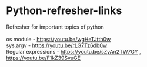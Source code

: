 # Python-refresher-links
Refresher for important topics of python
</br>
</br>
os module - https://youtu.be/wgHeTJtth0w
</br>
sys.argv - https://youtu.be/rLG7Tz6db0w
</br>
Regular expressions - https://youtu.be/sZyAn2TW7GY , https://youtu.be/F1kZ39SvuGE 
